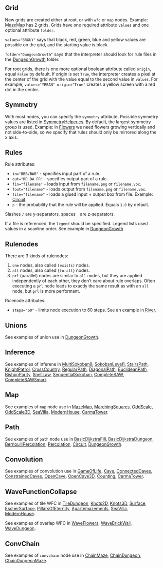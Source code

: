 ## Grid
New grids are created either at root, or with `wfc` or `map` nodes. Example: [MazeMap](models/MazeMap.xml) has 2 grids. Grids have one required attribute `values` and one optional attribute `folder`.

`values="BRGUY"` says that black, red, green, blue and yellow values are possible on the grid, and the starting value is black.

`folder="DungeonGrowth"` says that the interpreter should look for rule files in the [DungeonGrowth](resources/rules/DungeonGrowth/) folder.

For root grids, there is one more optional boolean attribute called `origin`, equal `False` by default. If origin is set `True`, the interpreter creates a pixel at the center of the grid with the value equal to the second value in `values`. For example, `values="YRBAN" origin="True"` creates a yellow screen with a red dot in the center.



## Symmetry
With most nodes, you can specify the `symmetry` attribute. Possible symmetry values are listed in [SymmetryHelper.cs](source/SymmetryHelper.cs). By default, the largest symmetry group is used. Example: in [Flowers](models/Flowers.cs) we need flowers growing vertically and not side-to-side, so we specify that rules should only be mirrored along the x axis.



## Rules
Rule attributes:
* `in="BBB/BWB"` - specifies input part of a rule.
* `out="RR DA FR"` - specifies output part of a rule.
* `fin="filename"` - loads input from `filename.png` or `filename.vox`.
* `fout="filename"` - loads output from `filename.png` or `filename.vox`.
* `file="filename"` - loads a glued input + output box from file. Example: [Circuit](models/Circuit.xml).
* `p` - the probability that the rule will be applied. Equals `1.0` by default.

Slashes `/` are y-separators, spaces ` ` are z-separators.

If a file is referenced, the `legend` should be specified. Legend lists used values in a scanline order. See example in [DungeonGrowth](models/DungeonGrowth.xml)



## Rulenodes
There are 3 kinds of rulenodes:
1. `one` nodes, also called `(exists)` nodes.
2. `all` nodes, also called `{forall}` nodes.
3. `prl` (parallel) nodes are similar to `all` nodes, but they are applied independently of each other, they don't care about rule overlaps. Often executing a `prl` node leads to exactly the same result as with an `all` node, but `prl` is more performant.

Rulenode attributes:
* `steps="60"` - limits node execution to 60 steps. See an example in [River](models/River.xml).



## Unions
See examples of union use in [DungeonGrowth](models/DungeonGrowth.xml).



## Inference
See examples of inferene in [MultiSokoban9](models/MultiSokoban9.xml), [SokobanLevel1](models/SokobanLevel1.xml), [StairsPath](models/StairsPath.xml), [KnightPatrol](models/KnightPatrol.xml), [CrossCountry](models/CrossCountry.xml), [RegularPath](models/RegularPath.xml), [DiagonalPath](models/DiagonalPath.xml), [EuclideanPath](models/EuclideanPath.xml), [BishopParity](models/BishopParity.xml), [SnellLaw](models/SnellLaw.xml), [SequentialSokoban](models/SequentialSokoban.xml), [CompleteSAW](models/CompleteSAW.xml), [CompleteSAWSmart](models/CompleteSAWSmart.xml).



## Map
See examples of `map` node use in [MazeMap](models/MazeMap.xml), [MarchingSquares](models/MarchingSquares.xml), [OddScale](models/OddScale.xml), [OddScale3D](models/OddScale3D.xml), [SeaVilla](models/SeaVilla.xml), [ModernHouse](models/ModernHouse.xml), [CarmaTower](models/CarmaTower.xml).



## Path
See examples of `path` node use in [BasicDijkstraFill](models/BasicDijkstraFill.xml), [BasicDijkstraDungeon](models/BasicDijkstraDungeon.xml), [BernoulliPercolation](models/BernoulliPercolation.xml), [Percolation](models/Percolation.xml), [Circuit](models/Circuit.xml), [DungeonGrowth](models/DungeonGrowth.xml).



## Convolution
See examples of convolution use in [GameOfLife](models/GameOfLife.xml), [Cave](models/Cave.xml), [ConnectedCaves](models/ConnectedCaves.xml), [ConstrainedCaves](models/ConstrainedCaves.xml), [OpenCave](models/OpenCave.xml), [OpenCave3D](models/OpenCave3D.xml), [Counting](models/Counting.xml), [CarmaTower](models/CarmaTower.xml).



## WaveFunctionCollapse
See examples of tile WFC in [TileDungeon](models/TileDungeon.xml), [Knots2D](models/Knots2D.xml), [Knots3D](models/Knots3D.xml), [Surface](models/Surface.xml), [EscherSurface](models/EscherSurface.xml), [PillarsOfEternity](models/PillarsOfEternity.xml), [Apartemazements](models/Apartemazements.xml), [SeaVilla](models/SeaVilla.xml), [ModernHouse](models/ModernHouse.xml).

See examples of overlap WFC in [WaveFlowers](models/WaveFlowers.xml), [WaveBrickWall](models/WaveBrickWall.xml), [WaveDungeon](models/WaveDungeon.xml).



## ConvChain
See examples of `convchain` node use in [ChainMaze](models/ChainMaze.xml), [ChainDungeon](models/ChainDungeon.xml), [ChainDungeonMaze](models/ChainDungeonMaze.xml).
